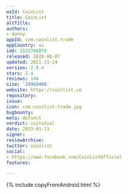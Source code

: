 ```yaml
---
wsId: CoinList
title: CoinList
altTitle: 
authors:
- danny
appId: com.coinlist.trade
appCountry: us
idd: 1522706079
released: 2020-08-07
updated: 2021-11-24
version: 2.0.4
stars: 2.4
reviews: 144
size: '29969408'
website: https://coinlist.co
repository: 
issue: 
icon: com.coinlist.trade.jpg
bugbounty: 
meta: defunct
verdict: custodial
date: 2023-01-11
signer: 
reviewArchive: 
twitter: coinlist
social:
- https://www.facebook.com/CoinListOfficial
features: 

---
```


{% include copyFromAndroid.html %}
